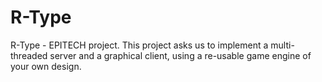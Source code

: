 # R-Type
R-Type - EPITECH project. This project asks us to implement a multi-threaded server and a graphical client, using a re-usable game engine of your own design.
